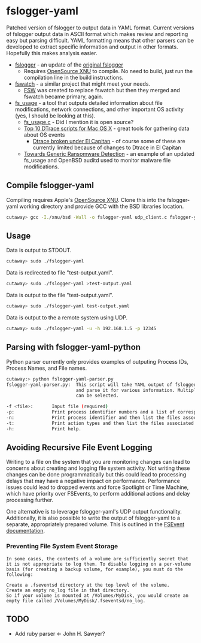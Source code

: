 # fslogger-yaml
Patched version of fslogger to output data in YAML format. Current versions of fslogger output data in ASCII format which makes review and reporting easy but parsing difficult. YAML formatting means that other parsers can be developed to extract specific information and output in other formats. Hopefully this makes analysis easier.

* [fslogger](https://gist.github.com/walkie/6282157) - an update of the [original fslogger](http://osxbook.com/software/fslogger/)
  * Requires [OpenSource XNU](https://github.com/opensource-apple/xnu) to compile. No need to build, just run the compilation line in the build instructions.
* [fswatch](https://github.com/emcrisostomo/fswatch) - a similar project that might meet your needs.
  * [FSW](https://github.com/emcrisostomo/fsw) was created to replace fswatch but then they merged and fswatch became primary, again.
* [fs_usage](http://ss64.com/osx/fs_usage.html) - a tool that outputs detailed information about file modifications, network connections, and other important OS activity (yes, I should be looking at this).
  * [fs_usage.c](http://opensource.apple.com/source/system_cmds/system_cmds-496/fs_usage.tproj/fs_usage.c) - Did I mention it is open source? 
  * [Top 10 DTrace scripts for Mac OS X](http://dtrace.org/blogs/brendan/2011/10/10/top-10-dtrace-scripts-for-mac-os-x/) - great tools for gathering data about OS events
    * [Dtrace broken under El Capitan](http://jimtechstuff.blogspot.com/2015/10/dtrace-broken-under-el-capitan.html) - of course some of these are currently limited because of changes to Dtrace in El Capitan
  * [Towards Generic Ransomware Detection](https://objective-see.com/blog/blog_0x0F.html) - an example of an updated fs_usage and OpenBSD auditd used to monitor malware file modifications.

## Compile fslogger-yaml

Compiling requires Apple's [OpenSource XNU](https://github.com/opensource-apple/xnu). Clone this into the fslogger-yaml working directory and provide GCC with the BSD libraries location.

```bash
cutaway> gcc -I./xnu/bsd -Wall -o fslogger-yaml udp_client.c fslogger-yaml.c
```

## Usage
Data is output to STDOUT.
```bash
cutaway> sudo ./fslogger-yaml
```

Data is redirected to file "test-output.yaml".
```bash
cutaway> sudo ./fslogger-yaml >test-output.yaml
```

Data is output to the file "test-output.yaml".
```bash
cutaway> sudo ./fslogger-yaml test-output.yaml
```

Data is output to the a remote system using UDP.
```bash
cutaway> sudo ./fslogger-yaml -u -h 192.168.1.5 -p 12345
```

## Parsing with fslogger-yaml-python
Python parser currently only provides examples of outputing Process IDs, Process Names, and File names.

```bash
cutaway:> python fslogger-yaml-parser.py
fslogger-yaml-parser.py:  This script will take YAML output of fslogger data
                          and parse it for various information. Multiple options
                          can be selected.

-f <file>:       Input file (required)
-p:              Print process identifier numbers and a list of corresponding process names.
-n:              Print process identifier and then list the files associated with each process name.
-t:              Print action types and then list the files associated with each action.
-h:              Print help.
```

## Avoiding Recursive File Event Logging
Writing to a file on the system that you are monitoring changes can lead to concerns about creating and logging file system activity. Not writing these changes can be done programmatically but this could lead to processing delays that may have a negative impact on performance. Performance issues could lead to dropped events and force Spotlight or Time Machine, which have priority over FSEvents, to perform additional actions and delay processing further.

One alternative is to leverage fslogger-yaml's UDP output functionality. Additionally, it is also possible to write the output of fslogger-yaml to a separate, appropriately prepared volume. This is outlined in the [FSEvent documentation](https://developer.apple.com/library/mac/documentation/Darwin/Conceptual/FSEvents_ProgGuide/FileSystemEventSecurity/FileSystemEventSecurity.html#//apple_ref/doc/uid/TP40005289-CH6-SW1).

### Preventing File System Event Storage
```
In some cases, the contents of a volume are sufficiently secret that it is not appropriate to log them. To disable logging on a per-volume basis (for creating a backup volume, for example), you must do the following:

Create a .fseventsd directory at the top level of the volume.
Create an empty no_log file in that directory.
So if your volume is mounted at /Volumes/MyDisk, you would create an empty file called /Volumes/MyDisk/.fseventsd/no_log.
```

## TODO
* Add ruby parser <- John H. Sawyer?


